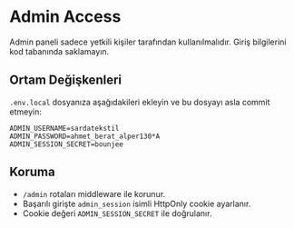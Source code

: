 # Admin Access

Admin paneli sadece yetkili kişiler tarafından kullanılmalıdır. Giriş bilgilerini kod tabanında saklamayın.

## Ortam Değişkenleri

`.env.local` dosyanıza aşağıdakileri ekleyin ve bu dosyayı asla commit etmeyin:

```
ADMIN_USERNAME=sardatekstil
ADMIN_PASSWORD=ahmet_berat_alper130*A
ADMIN_SESSION_SECRET=bounjee
```

## Koruma

- `/admin` rotaları middleware ile korunur.
- Başarılı girişte `admin_session` isimli HttpOnly cookie ayarlanır.
- Cookie değeri `ADMIN_SESSION_SECRET` ile doğrulanır.


